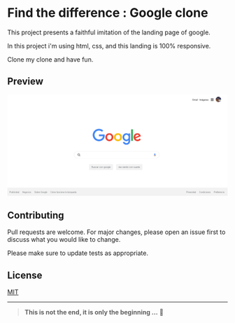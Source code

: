 # Find the difference : Google clone
This project presents a faithful imitation of the landing page of google.

In this project  i'm using html, css, and this landing is 100% responsive.

Clone my clone and have fun.

## Preview
![](https://github.com/chrisogeek/Google-clone/blob/master/Google%20clone.png)

## Contributing
Pull requests are welcome. For major changes, please open an issue first to discuss what you would like to change.

Please make sure to update tests as appropriate.

## License
[MIT](https://choosealicense.com/licenses/mit/)



------------


> **This is not the end, it is only the beginning ...** :dragon_face:
